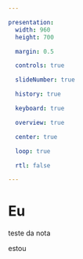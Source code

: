 ```yaml
---

presentation:
  width: 960
  height: 700

  margin: 0.5

  controls: true

  slideNumber: true

  history: true

  keyboard: true

  overview: true

  center: true

  loop: true

  rtl: false

---
```


<!-- slide  -->
# Eu
<!-- slide  -->
teste da nota
<!-- slide vertical=true -->
estou
